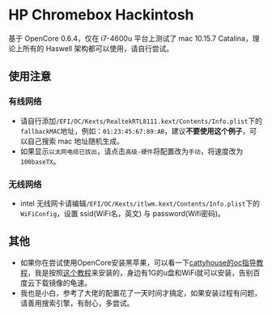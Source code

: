 # HP Chromebox Hackintosh

基于 OpenCore 0.6.4，仅在 i7-4600u 平台上测试了 mac 10.15.7 Catalina，理论上所有的 Haswell 架构都可以使用，请自行尝试。

## 使用注意

### 有线网络

-   请自行添加`/EFI/OC/Kexts/RealtekRTL8111.kext/Contents/Info.plist`下的`fallbackMAC`地址，例如：`01:23:45:67:89:AB`，建议**不要使用这个例子**，可以自己搜索 mac 地址随机生成。
-   如果显示`以太网电缆已拔出`，请点击`高级-硬件`将配置改为`手动`，将速度改为`100baseTX`。

### 无线网络

-   intel 无线网卡请编辑`/EFI/OC/Kexts/itlwm.kext/Contents/Info.plist`下的`WiFiConfig`，设置 ssid(WiFi名，英文) 与 password(Wifi密码)。   

## 其他

- 如果你在尝试使用OpenCore安装黑苹果，可以看一下[cattyhouse的oc指导教程](https://github.com/cattyhouse/oc-guide)，我是按照[这个教程](https://github.com/cattyhouse/oc-guide/blob/master/oc-dmg-install.md)来安装的，身边有1G的u盘和WiFi就可以安装，告别百度云下载镜像的龟速。
- 我也是小白，参考了大佬的配置花了一天时间才搞定，如果安装过程有问题，请善用搜索引擎，有耐心，多尝试。
